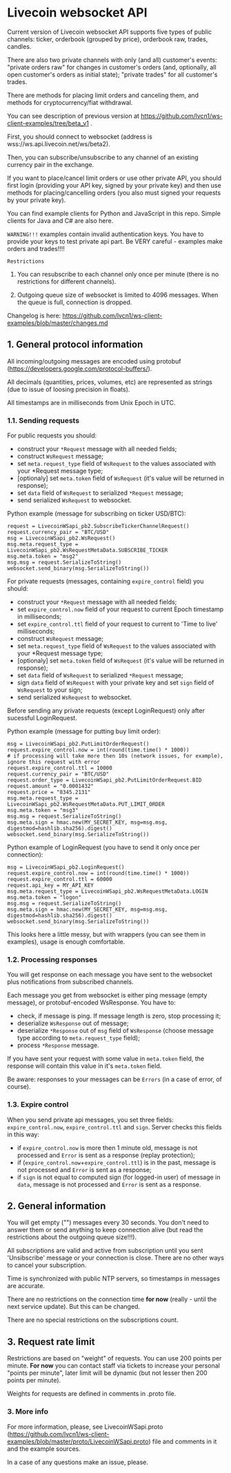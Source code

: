 # Livecoin websocket API

Current version of Livecoin websocket API supports five types of public channels: ticker, orderbook (grouped by price), orderbook raw, trades, candles.

There are also two private channels with only (and all) customer's events: "private orders raw" for changes in customer's orders (and, optionally, all open customer's orders as initial state); "private trades" for all customer's trades.

There are methods for placing limit orders and canceling them, and methods for cryptocurrency/fiat withdrawal.

You can see description of previous version at https://github.com/lvcn1/ws-client-examples/tree/beta_v1 .

First, you should connect to websocket (address is wss://ws.api.livecoin.net/ws/beta2).

Then, you can subscribe/unsubscribe to any channel of an existing currency pair in the exchange.

If you want to place/cancel limit orders or use other private API, you should first login (providing your API key, signed by your private key) and then use methods for placing/cancelling orders (you also must signed your requests by your private key).

You can find example clients for Python and JavaScript in this repo. Simple clients for Java and C# are also here.

`WARNING!!!` examples contain invalid authentication keys. You have to provide your keys to test private api part. Be VERY careful - examples make orders and trades!!!!

`Restrictions`

1. You can resubscribe to each channel only once per minute (there is no restrictions for different channels).

2. Outgoing queue size of websocket is limited to 4096 messages. When the queue is full, connection is dropped.

Changelog is here: https://github.com/lvcn1/ws-client-examples/blob/master/changes.md

## 1. General protocol information

All incoming/outgoing messages are encoded using protobuf (https://developers.google.com/protocol-buffers/).

All decimals (quantities, prices, volumes, etc) are represented as strings (due to issue of loosing precision in floats).

All timestamps are in milliseconds from Unix Epoch in UTC.

### 1.1. Sending requests

For public requests you should:
 - construct your `*Request` message with all needed fields;
 - construct `WsRequest` message;
 - set `meta.request_type` field of `WsRequest` to the values associated with your *Request message type;
 - [optionaly] set `meta.token` field of `WsRequest` (it's value will be returned in response);
 - set `data` field of `WsRequest` to serialized `*Request` message;
 - send serialized `WsRequest` to websocket.

Python example (message for subscribing on ticker USD/BTC):

    request = LivecoinWSapi_pb2.SubscribeTickerChannelRequest()
    request.currency_pair = "BTC/USD"
    msg = LivecoinWSapi_pb2.WsRequest()
    msg.meta.request_type = LivecoinWSapi_pb2.WsRequestMetaData.SUBSCRIBE_TICKER
    msg.meta.token = "msg2"
    msg.msg = request.SerializeToString()
    websocket.send_binary(msg.SerializeToString())

For private requests (messages, containing `expire_control` field) you should:
 - construct your `*Request` message with all needed fields;
 - set `expire_control.now` field of your request to current Epoch timestamp in milliseconds;
 - set `expire_control.ttl` field of your request to current to 'Time to live' milliseconds;
 - construct `WsRequest` message;
 - set `meta.request_type` field of `WsRequest` to the values associated with your *Request message type;
 - [optionaly] set `meta.token` field of `WsRequest` (it's value will be returned in response);
 - set `data` field of `WsRequest` to serialized `*Request` message;
 - sign `data` field of `WsRequest`  with your private key and set `sign` field of `WsRequest` to your sign;
 - send serialized `WsRequest` to websocket.

Before sending any private requests (except LoginRequest) only after sucessful LoginRequest.

Python example (message for putting buy limit order):

    msg = LivecoinWSapi_pb2.PutLimitOrderRequest()
    request.expire_control.now = int(round(time.time() * 1000))
    # if processing will take more then 10s (network issues, for example), ignore this request with error
    request.expire_control.ttl = 10000
    request.currency_pair = "BTC/USD"
    request.order_type = LivecoinWSapi_pb2.PutLimitOrderRequest.BID
    request.amount = "0.0001432"
    request.price = "8345.2131"
    msg.meta.request_type = LivecoinWSapi_pb2.WsRequestMetaData.PUT_LIMIT_ORDER
    msg.meta.token = "msg3"
    msg.msg = request.SerializeToString()
    msg.meta.sign = hmac.new(MY_SECRET_KEY, msg=msg.msg, digestmod=hashlib.sha256).digest()
    websocket.send_binary(msg.SerializeToString())

Python example of LoginRequest (you have to send it only once per connection):

    msg = LivecoinWSapi_pb2.LoginRequest()
    request.expire_control.now = int(round(time.time() * 1000))
    request.expire_control.ttl = 60000
    request.api_key = MY_API_KEY
    msg.meta.request_type = LivecoinWSapi_pb2.WsRequestMetaData.LOGIN
    msg.meta.token = "logon"
    msg.msg = request.SerializeToString()
    msg.meta.sign = hmac.new(MY_SECRET_KEY, msg=msg.msg, digestmod=hashlib.sha256).digest()
    websocket.send_binary(msg.SerializeToString())

This looks here a little messy, but with wrappers (you can see them in examples), usage is enough comfortable.

### 1.2. Processing responses

You will get response on each message you have sent to the websocket plus notifications from subscribed channels.

Each message you get from websocket is either ping message (empty message), or protobuf-encoded WsResponse.
You have to:
 - check, if message is ping. If message length is zero, stop processing it;
 - deserialize `WsResponse` out of message;
 - deserialize `*Response` out of `msg` field of `WsResponse` (choose message type according to `meta.request_type` field);
 - process `*Response` message.

If you have sent your request with some value in `meta.token` field, the response will contain this value in it's `meta.token` field.

Be aware: responses to your messages can be `Errors` (in a case of error, of course).

### 1.3. Expire control

When you send private api messages, you set three fields: `expire_control.now`, `expire_control.ttl` and `sign`. Server checks this fields in this way:
 - if `expire_control.now` is more then 1 minute old, message is not processed and `Error` is sent as a response (replay protection);
 - if (`expire_control.now`+`expire_control.ttl`) is in the past, message is not processed and `Error` is sent as a response;
 - if `sign` is not equal to computed sign (for logged-in user) of message in `data`, message is not processed and `Error` is sent as a response.

## 2. General information

You will get empty ("") messages every 30 seconds. You don't need to answer them or send anything to keep connection alive (but read the restrictions about the outgoing queue size!!!).

All subscriptions are valid and active from subscription until you sent 'Unsibscribe' message or your connection is close. There are no other ways to cancel your subscription.

Time is synchronized with public NTP servers, so timestamps in messages are accurate.

There are no restrictions on the connection time **for now** (really - until the next service update). But this can be changed.

There are no special restrictions on the subscriptions count.

## 3. Request rate limit

Restrictions are based on "weight" of requests. You can use 200 points per minute. **For now** you can contact staff via tickets to increase your personal "points per minute", later limit will be dynamic (but not lesser then 200 points per minute).

Weights for requests are defined in comments in .proto file.


### 3. More info

For more information, please, see LivecoinWSapi.proto (https://github.com/lvcn1/ws-client-examples/blob/master/proto/LivecoinWSapi.proto) file and comments in it and the example sources.

In a case of any questions make an issue, please.